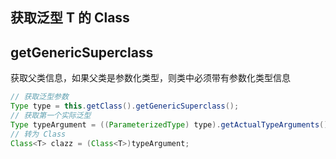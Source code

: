 ## 获取泛型 T 的 Class

## getGenericSuperclass 
获取父类信息，如果父类是参数化类型，则类中必须带有参数化类型信息

```java
// 获取泛型参数
Type type = this.getClass().getGenericSuperclass();
// 获取第一个实际泛型
Type typeArgument = ((ParameterizedType) type).getActualTypeArguments()[0];
// 转为 Class
Class<T> clazz = (Class<T>)typeArgument;
```